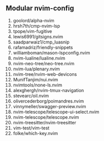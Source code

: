 <h2>Modular nvim-config</h2>
<ol>
        <li>goolord/alpha-nvim</li>
        <li>hrsh7th/cmp-nvim-lsp</li>
        <li>tpope/vim-fugitive</li>
        <li>lewis6991/gitsigns.nvim</li>
        <li>saadparwaiz1/cmp_luasnip</li>
        <li>rafamadriz/friendly-snippets</li>
        <li>williamboman/mason-lspconfig.nvim</li>
        <li>nvim-lualine/lualine.nvim</li>
        <li>nvim-neo-tree/neo-tree.nvim</li>
        <li>nvim-lua/plenary.nvim</li>
        <li>nvim-tree/nvim-web-devicons</li>
        <li>MunifTanjim/nui.nvim</li>
        <li>nvimtools/none-ls.nvim</li>
        <li>alexghergh/nvim-tmux-navigation</li>
        <li>stevearc/oil.nvim</li>
        <li>olivercederborg/poimandres.nvim</li>
        <li>vinnymeller/swagger-preview.nvim</li>
        <li>nvim-telescope/telescope-ui-select.nvim</li>
        <li>nvim-telescope/telescope.nvim</li>
        <li>nvim-treesitter/nvim-treesitter</li>
        <li>vim-test/vim-test</li>
        <li>folke/which-key.nvim</li>
    </ol>
